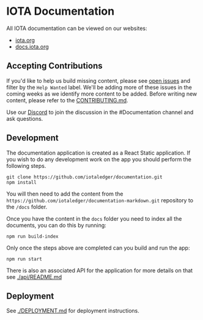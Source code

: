 # IOTA Documentation

All IOTA documentation can be viewed on our websites:

- [iota.org](https://iota.org)
- [docs.iota.org](https://docs.iota.org)

## Accepting Contributions

If you'd like to help us build missing content, please see [open issues](https://github.com/iotaledger/documentation/issues) and filter by the `Help Wanted` label. We'll be adding more of these issues in the coming weeks as we identify more content to be added. Before writing new content, please refer to the [CONTRIBUTING.md](CONTRIBUTING.md).

Use our [Discord](https://discordapp.com/invite/fNGZXvh) to join the discussion in the #Documentation channel and ask questions.

## Development

The documentation application is created as a React Static application. If you wish to do any development work on the app you should perform the following steps.

```shell
git clone https://github.com/iotaledger/documentation.git
npm install
```

You will then need to add the content from the `https://github.com/iotaledger/documentation-markdown.git` repository to the `/docs` folder.

Once you have the content in the `docs` folder you need to index all the documents, you can do this by running:

```shell
npm run build-index
```

Only once the steps above are completed can you build and run the app:

```shell
npm run start
```

There is also an associated API for the application for more details on that see [./api/README.md](./api/README.md)

## Deployment

See [./DEPLOYMENT.md](./DEPLOYMENT.md) for deployment instructions.

